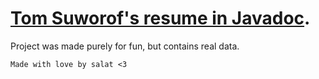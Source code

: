 # [Tom Suworof's resume in Javadoc](https://tomsuworof.github.io/resume/com/salat/resume/TomSuworof.html).

Project was made purely for fun, but contains real data.

```
Made with love by salat <3
```